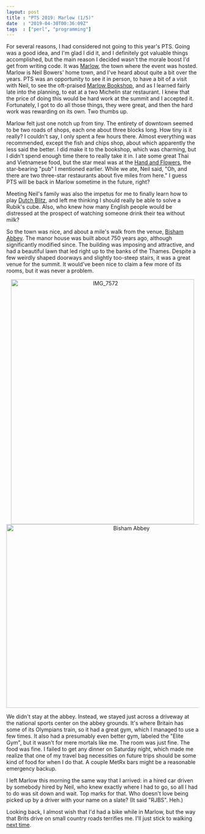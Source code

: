 ```yaml
---
layout: post
title : "PTS 2019: Marlow (1/5)"
date  : "2019-04-30T00:36:09Z"
tags  : ["perl", "programming"]
---
```

For several reasons, I had considered not going to this year's PTS.  Going was
a good idea, and I'm glad I did it, and I definitely got valuable things
accomplished, but the main reason I decided wasn't the morale boost I'd get
from writing code.  It was
[Marlow](https://en.wikipedia.org/wiki/Marlow,_Buckinghamshire), the town where
the event was hosted.  Marlow is Neil Bowers' home town, and I've heard about
quite a bit over the years.  PTS was an opportunity to see it in person, to
have a bit of a visit with Neil, to see the oft-praised [Marlow
Bookshop](http://www.marlowbookshop.co.uk), and as I learned fairly late into
the planning, to eat at a two Michelin star restaurant.  I knew that the price
of doing this would be hard work at the summit and I accepted it.  Fortunately,
I got to do all those things, they were great, and then the hard work was
rewarding on its own.  Two thumbs up.

Marlow felt just one notch up from tiny.  The entirety of downtown seemed to be
two roads of shops, each one about three blocks long.  How tiny is it really?
I couldn't say, I only spent a few hours there.  Almost everything was
recommended, except the fish and chips shop, about which apparently the less
said the better.  I did make it to the bookshop, which was charming, but I
didn't spend enough time there to really take it in.  I ate some great Thai and
Vietnamese food, but the star meal was at the [Hand and
Flowers](https://www.thehandandflowers.co.uk/), the star-bearing "pub" I
mentioned earlier.  While we ate, Neil said, "Oh, and there are two three-star
restaurants about five miles from here."  I guess PTS will be back in Marlow
sometime in the future, right?

Meeting Neil's family was also the impetus for me to finally learn how to play
[Dutch Blitz](https://en.wikipedia.org/wiki/Dutch_Blitz), and left me thinking
I should really be able to solve a Rubik's cube.  Also, who knew how many
English people would be distressed at the prospect of watching someone drink
their tea without milk?

So the town was nice, and about a mile's walk from the venue, [Bisham
Abbey](https://en.wikipedia.org/wiki/Bisham_Abbey).  The manor house was built
about 750 years ago, although significantly modified since.  The building was
imposing and attractive, and had a beautiful lawn that led right up to the
banks of the Thames.  Despite a few weirdly shaped doorways and slightly
too-steep stairs, it was a great venue for the summit.  It would've been nice
to claim a few more of its rooms, but it was never a problem.

<center>
<a data-flickr-embed="true"  href="https://www.flickr.com/photos/rjbs/32794032917/in/album-72157704854535142/" title="IMG_7572"><img src="https://live.staticflickr.com/65535/32794032917_f2d8d34757_z.jpg" width="480" height="640" alt="IMG_7572"></a><script async src="//embedr.flickr.com/assets/client-code.js" charset="utf-8"></script>
</center>

<center>
<a data-flickr-embed="true"  href="https://www.flickr.com/photos/rjbs/33860416408/in/album-72157704854535142/" title="Bisham Abbey"><img src="https://live.staticflickr.com/65535/33860416408_01041c4e00_z.jpg" width="640" height="480" alt="Bisham Abbey"></a><script async src="//embedr.flickr.com/assets/client-code.js" charset="utf-8"></script>
</center>

We didn't stay at the abbey.  Instead, we stayed just across a driveway at the
national sports center on the abbey grounds.  It's where Britain has some of
its Olympians train, so it had a great gym, which I managed to use a few times.
It also had a presumably even better gym, labeled the "Elite Gym", but it
wasn't for mere mortals like me.  The room was just fine.  The food was fine.
I failed to get any dinner on Saturday night, which made me realize that one
of my travel bag necessities on future trips should be some kind of food for
when I do that.  A couple MetRx bars might be a reasonable emergency backup.

I left Marlow this morning the same way that I arrived: in a hired car driven
by somebody hired by Neil, who knew exactly where I had to go, so all I had to
do was sit down and wait.  Top marks for that.  Who doesn't love being picked
up by a driver with your name on a slate?  (It said "RJBS".  Heh.)

Looking back, I almost wish that I'd had a bike while in Marlow, but the way
that Brits drive on small country roads terrifies me.  I'll just stick to
walking [next time](https://en.wikipedia.org/wiki/The_Fat_Duck).

